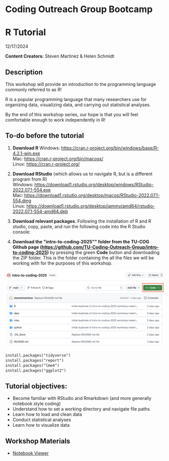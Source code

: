 # Coding Outreach Group Bootcamp
# R Tutorial
12/17/2024  

__**Content Creators:**__ Steven Martinez & Helen Schmidt

## Description
This workshop will provide an introduction to the programming language commonly referred to as R! 

R is a popular programming language that many researchers use for organizing data, visualizing data, and carrying out statistical analyses.

By the end of this workshop series, our hope is that you will feel comfortable enough to work independently in R!

## To-do before the tutorial
1. **Download R**
         Windows: https://cran.r-project.org/bin/windows/base/R-4.2.1-win.exe  
         Mac: https://cran.r-project.org/bin/macosx/         
         Linux: https://cran.r-project.org/
2. **Download RStudio** (which allows us to navigate R, but is a different program from R)  
         Windows: https://download1.rstudio.org/desktop/windows/RStudio-2022.07.1-554.exe  
         Mac: https://download1.rstudio.org/desktop/macos/RStudio-2022.07.1-554.dmg  
         Linux: https://download1.rstudio.org/desktop/jammy/amd64/rstudio-2022.07.1-554-amd64.deb   
3. **Download relevant packages**. Following the installation of R and R studio, copy, paste, and run the following code into the R Studio console:

4. **Download the "intro-to-coding-2025"" folder from the TU-COG Github page (https://github.com/TU-Coding-Outreach-Group/intro-to-coding-2025)** by pressing the green **Code** button and downloading the ZIP folder. This is the folder containing the all the files we will be working with for the purposes of this workshop.

![](images/CodeButton.png)

```
install.packages("tidyverse")
install.packages("report")
install.packages("lme4")
install.packages("ggplot2")
```	  

## Tutorial objectives:
- Become familiar with RStudio and Rmarkdown (and more generally notebook style coding)
- Understand how to set a working directory and navigate file paths
- Learn how to load and clean data
- Conduct statistical analyses
- Learn how to visualize data


## Workshop Materials
- [Notebook Viewer](https://tu-coding-outreach-group.github.io/intro-to-coding-2025/R/index.html)